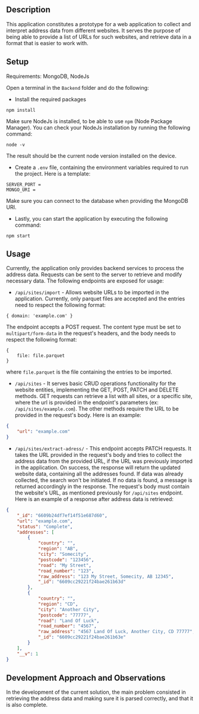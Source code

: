 ## Description

This application constitutes a prototype for a web application to collect and interpret address data from different websites. It serves the purpose of being able to provide a list of URLs for such websites, and retrieve data in a format that is easier to work with.

## Setup

Requirements: MongoDB, NodeJs

Open a terminal in the `Backend` folder and do the following:

- Install the required packages
```
npm install
```
Make sure NodeJs is installed, to be able to use `npm` (Node Package Manager). You can check your NodeJs installation by running the following command:
```
node -v
```
The result should be the current node version installed on the device.

- Create a `.env` file, containing the environment variables required to run the project. Here is a template:
```
SERVER_PORT =
MONGO_URI =
```
Make sure you can connect to the database when providing the MongoDB URI.

- Lastly, you can start the application by executing the following command:
```
npm start
```

## Usage

Currently, the application only provides backend services to process the address data. Requests can be sent to the server to retrieve and modify necessary data. The following endpoints are exposed for usage:

- ```/api/sites/import``` - Allows website URLs to be imported in the application. Currently, only parquet files are accepted and the entries need to respect the following format:
```
{ domain: 'example.com' }
```
The endpoint accepts a POST request. The content type must be set to `multipart/form-data` in the request's headers, and the body needs to respect the following format:
```
{
    file: file.parquet
}
```
where  `file.parquet` is the file containing the entries to be imported.

- ```/api/sites``` - It serves basic CRUD operations functionality for the website entities, implementing the GET, POST, PATCH and DELETE methods. GET requests can retrieve a list with all sites, or a specific site, where the url is provided in the endpoint's parameters (ex: `/api/sites/example.com`). The other methods require the URL to be provided in the request's body. Here is an example:
```json
{
    "url": "example.com"
}
```

- ```/api/sites/extract-adress/``` - This endpoint accepts PATCH requests. It takes the URL provided in the request's body and tries to collect the address data from the provided URL, if the URL was previously imported in the application. On success, the response will return the updated website data, containing all the addresses found. If data was already collected, the search won't be initiated. If no data is found, a message is returned accordingly in the response. The request's body must contain the website's URL, as mentioned previously for `/api/sites` endpoint. Here is an example of a response after address data is retrieved:
```json
{
    "_id": "6609b24df7ef14f51e687d60",
    "url": "example.com",
    "status": "Complete",
    "addresses": [
        {
            "country": "",
            "region": "AB",
            "city": "Somecity",
            "postcode": "123456",
            "road": "My Street",
            "road_number": "123",
            "raw_address": "123 My Street, Somecity, AB 12345",
            "_id": "6609cc29221f24bae261b63d"
        },
        {
            "country": "",
            "region": "CD",
            "city": "Another City",
            "postcode": "77777",
            "road": "Land Of Luck",
            "road_number": "4567",
            "raw_address": "4567 Land Of Luck, Another City, CD 77777",
            "_id": "6609cc29221f24bae261b63e"
        }
    ],
    "__v": 1
}
```

## Development Approach and Observations

In the development of the current solution, the main problem consisted in retrieving the address data and making sure it is parsed correctly, and that it is also complete. 
